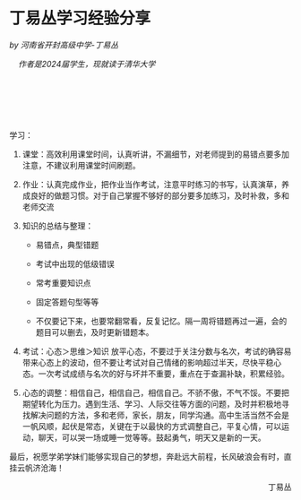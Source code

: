 # 丁易丛学习经验分享

*by 河南省开封高级中学-丁易丛*

     *作者是2024届学生，现就读于清华大学*

&nbsp;

&nbsp;

&nbsp;

学习：

1. 课堂：高效利用课堂时间，认真听讲，不漏细节，对老师提到的易错点要多加注意，不建议利用课堂时间刷题。

2. 作业：认真完成作业，把作业当作考试，注意平时练习的书写，认真演草，养成良好的做题习惯。对于自己掌握不够好的部分要多加练习，及时补救，多和老师交流

3. 知识的总结与整理：
   
   - 易错点，典型错题
   
   - 考试中出现的低级错误
   
   - 常考重要知识点
   
   - 固定答题句型等等
   
   - 不仅要记下来，也要常翻常看，反复记忆。隔一周将错题再过一遍，会的题目可以删去，及时更新错题本。

4. 考试：心态＞思维＞知识
   放平心态，不要过于关注分数与名次，考试的确容易带来心态上的波动，但不要让考试对自己情绪的影响超过半天，尽快平稳心态。一次考试成绩与名次的好与坏并不重要，重点在于查漏补缺，积累经验。

5. 心态的调整：相信自己，相信自己，相信自己。不骄不傲，不气不馁。不要把期望转化为压力。遇到生活、学习、人际交往等方面的问题，及时并积极地寻找解决问题的方法，多和老师，家长，朋友，同学沟通。高中生活当然不会是一帆风顺，起伏是常态，关键在于以最快的方式调整自己，平复心情，可以运动，聊天，可以哭一场或睡一觉等等。鼓起勇气，明天又是新的一天。

最后，祝愿学弟学妹们能够实现自己的梦想，奔赴远大前程，长风破浪会有时，直挂云帆济沧海！

<p align="right">丁易丛</p>

